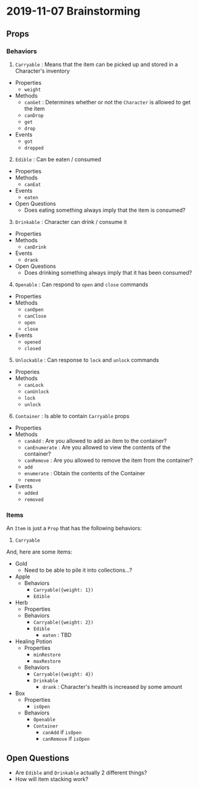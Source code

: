 # 2019-11-07 Brainstorming #

## Props ##

### Behaviors ###

1. `Carryable` : Means that the item can be picked up and stored in a Character's inventory
  * Properties
    * `weight`
  * Methods
    * `canGet` : Determines whether or not the `Character` is allowed to get the item
    * `canDrop`
    * `get`
    * `drop`
  * Events
    * `got`
    * `dropped`

2. `Edible` : Can be eaten / consumed
  * Properties
  * Methods
    * `canEat`
  * Events
    * `eaten`
  * Open Questions
    * Does eating something always imply that the item is consumed?

3. `Drinkable` : Character can drink / consume it
  * Properties
  * Methods
    * `canDrink`
  * Events
    * `drank`
  * Open Questions
    * Does drinking something always imply that it has been consumed?

4. `Openable` : Can respond to `open` and `close` commands
  * Properties
  * Methods
    * `canOpen`
    * `canClose`
    * `open`
    * `close`
  * Events
    * `opened`
    * `closed`

5. `Unlockable` : Can response to `lock` and `unlock` commands
  * Properies
  * Methods
    * `canLock`
    * `canUnlock`
    * `lock`
    * `unlock`

6. `Container` : Is able to contain `Carryable` props
  * Properties
  * Methods
    * `canAdd` : Are you allowed to add an item to the container?
    * `canEnumerate` : Are you allowed to view the contents of the container?
    * `canRemove` : Are you allowed to remove the item from the container?
    * `add`
    * `enumerate` : Obtain the contents of the Container
    * `remove`
  * Events
    * `added`
    * `removed`

### Items ###

An `Item` is just a `Prop` that has the following behaviors:

1. `Carryable`

And, here are some items:

* Gold
  * Need to be able to pile it into collections...?
* Apple
  * Behaviors
    * `Carryable({weight: 1})`
    * `Edible`
* Herb
  * Properties
  * Behaviors
    * `Carryable({weight: 2})`
    * `Edible`
      * `eaten` : TBD
* Healing Potion
  * Properties
    * `minRestore`
    * `maxRestore`
  * Behaviors
    * `Carryable({weight: 4})`
    * `Drinkable`
      * `drank` : Character's health is increased by some amount
* Box
  * Properties
    * `isOpen`
  * Behaviors
    * `Openable`
    * `Container`
      * `canAdd` if `isOpen`
      * `canRemove` if `isOpen`


## Open Questions ##

* Are `Edible` and `Drinkable` actually 2 different things?
* How will item stacking work?

